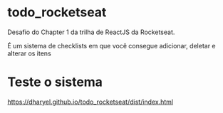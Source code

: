 # todo_rocketseat
Desafio do Chapter 1 da trilha de ReactJS da Rocketseat. 

É um sistema de checklists em que você consegue adicionar, deletar e alterar os itens

# Teste o sistema
https://dharyel.github.io/todo_rocketseat/dist/index.html
